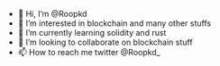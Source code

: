 - 👋 Hi, I’m @Roopkd
- 👀 I’m interested in blockchain and many other stuffs
- 🌱 I’m currently learning solidity and rust
- 💞️ I’m looking to collaborate on blockchain stuff
- 📫 How to reach me twitter @Roopkd_

<!---
Roopkd/Roopkd is a ✨ special ✨ repository because its `README.md` (this file) appears on your GitHub profile.
You can click the Preview link to take a look at your changes.
--->
